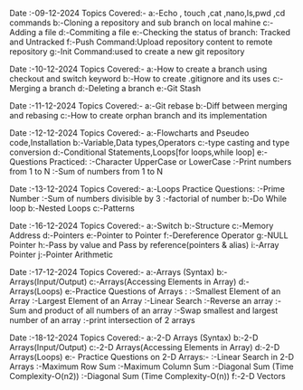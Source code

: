 Date :-09-12-2024
Topics Covered:-
a:-Echo , touch ,cat ,nano,ls,pwd ,cd  commands
b:-Cloning a repository and sub branch on local mahine
c:-Adding a file
d:-Commiting a file
e:-Checking the status of branch: Tracked and Untracked
f:-Push Command:Upload repository content to remote repository
g:-Init Command:used to create a new git repository

Date :-10-12-2024
Topics Covered:-
a:-How to create a branch using checkout and switch keyword
b:-How to create .gitignore and its uses
c:-Merging a branch
d:-Deleting a branch
e:-Git Stash

Date :-11-12-2024
Topics Covered:-
a:-Git rebase
b:-Diff between merging and rebasing
c:-How to create orphan branch and its implementation

Date :-12-12-2024
Topics Covered:-
a:-Flowcharts and Pseudeo code,Installation
b:-Variable,Data types,Operators
c:-type casting and type conversion
d:-Conditional Statements,Loops[for loops,while loop]
e:-Questions Practiced:
  :-Character UpperCase or LowerCase
  :-Print numbers from 1 to N
  :-Sum of numbers from 1 to N
  

Date :-13-12-2024
Topics Covered:-
a:-Loops Practice Questions:
 :-Prime Number
 :-Sum of numbers divisible by 3
 :-factorial of number
b:-Do While loop
b:-Nested Loops
c:-Patterns

Date :-16-12-2024
Topics Covered:-
a:-Switch 
b:-Structure
c:-Memory Address
d:-Pointers
e:-Pointer to Pointer
f:-Dereference Operator
g:-NULL Pointer
h:-Pass by value and Pass by reference(pointers & alias)
i:-Array Pointer
j:-Pointer Arithmetic

Date :-17-12-2024
Topics Covered:-
a:-Arrays (Syntax)
b:-Arrays(Input/Output)
c:-Arrays(Accessing Elements in Array)
d:-Arrays(Loops)
e:-Practice Questions of Arrays :
  :-Smallest Element of an Array
  :-Largest  Element of an Array
  :-Linear Search
  :-Reverse an array
  :-Sum and product of all numbers of an array
  :-Swap smallest and largest number of an array
  :-print intersection of 2 arrays
  
Date :-18-12-2024
Topics Covered:-
a:-2-D Arrays (Syntax)
b:-2-D Arrays(Input/Output)
c:-2-D Arrays(Accessing Elements in Array)
d:-2-D Arrays(Loops)
e:- Practice Questions on 2-D Arrays:-
  :-Linear Search in 2-D Arrays
  :-Maximum Row Sum
  :-Maximum Column Sum
  :-Diagonal Sum (Time Complexity-O(n2))
  :-Diagonal Sum (Time Complexity-O(n))
f:-2-D Vectors





